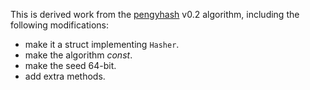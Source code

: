 This is derived work from the [pengyhash] v0.2 algorithm,
including the following modifications:

- make it a struct implementing `Hasher`.
- make the algorithm *const*.
- make the seed 64-bit.
- add extra methods.

[pengyhash]: https://github.com/tinypeng/pengyhash/blob/70a23e40a2be2e784a68078213b7675055f21949/pengyhash.c
